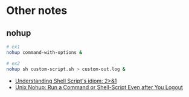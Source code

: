 # Other notes

## nohup

```sh
# ex1
nohup command-with-options &

# ex2
nohup sh custom-script.sh > custom-out.log &
```

* [Understanding Shell Script's idiom: 2>&1](https://www.brianstorti.com/understanding-shell-script-idiom-redirect/)
* [Unix Nohup: Run a Command or Shell-Script Even after You Logout](https://linux.101hacks.com/unix/nohup-command/)
